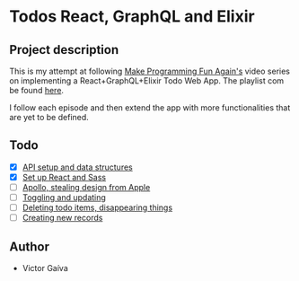 # Todos React, GraphQL and Elixir  

## Project description
This is my attempt at following [Make Programming Fun Again's](https://www.youtube.com/channel/UCW_YiVuoo-WG0bxQElVgxAg) video series on implementing a React+GraphQL+Elixir Todo Web App. The playlist com be found [here](https://www.youtube.com/watch?v=8MCmTiB3g6c&list=PLbYBXKy2Fbj8E3Zfo0_uVGVmMWNQxh5H3).

I follow each episode and then extend the app with more functionalities that are yet to be defined.

## Todo
- [x] [API setup and data structures](https://www.youtube.com/watch?v=8MCmTiB3g6c)
- [x] [Set up React and Sass](https://www.youtube.com/watch?v=MxGQrmqubsI)
- [ ] [Apollo, stealing design from Apple](https://www.youtube.com/watch?v=zObab-8qqQE)
- [ ] [Toggling and updating](https://www.youtube.com/watch?v=Z7r-q8vntvQ)
- [ ] [Deleting todo items, disappearing things](https://www.youtube.com/watch?v=saw_n_YTbR0)
- [ ] [Creating new records](https://www.youtube.com/watch?v=SzBuz3lKNF8)

## Author
* Victor Gaíva
